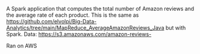 A Spark application that computes the total number of Amazon reviews
and the average rate of each product. This is the same as https://github.com/elvolpi/Big-Data-Analytics/tree/main/MapReduce_AverageAmazonReviews_Java but with Spark. 
Data: https://s3.amazonaws.com/amazon-reviews-

Ran on AWS
